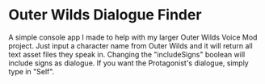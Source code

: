 # Outer Wilds Dialogue Finder

A simple console app I made to help with my larger Outer Wilds Voice Mod project. Just input a character name from Outer Wilds and it will return all text asset files they speak in. Changing the "includeSigns" boolean will include signs as dialogue. If you want the Protagonist's dialogue, simply type in "Self".
